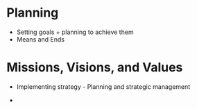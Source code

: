 
# Planning

- Setting goals + planning to achieve them
- Means and Ends

# Missions, Visions, and Values


- Implementing strategy - Planning and strategic management

- 